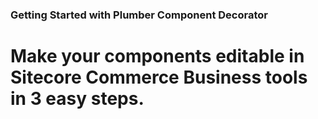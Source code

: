 ### Getting Started with Plumber Component Decorator

# Make your components editable in Sitecore Commerce Business tools in 3 easy steps.

